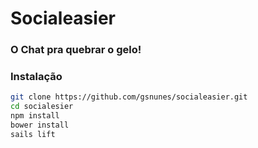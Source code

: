 # Socialeasier
### O Chat pra quebrar o gelo!

### Instalação

```sh
git clone https://github.com/gsnunes/socialeasier.git
cd socialesier
npm install
bower install
sails lift
```